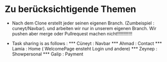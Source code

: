 # Zu berücksichtigende Themen

- Nach dem Clone erstellt jeder seinen eigenen Branch.  (Zumbeispiel : cuneyt/Navbar). und arbeiten wir nur in unserem eigenen Branch. Wir pushen aber merge oder Pullrequest machen nicht!!!!!!!!!!!!

- Task sharing is as follows : 
  *** Cüneyt : Navbar
  *** Ahmad : Contact
  *** Lamia : Home ( WelcomePage ensteht Login und andere)
  *** Zeynep : Showpersonal
  *** Galip : Payment
